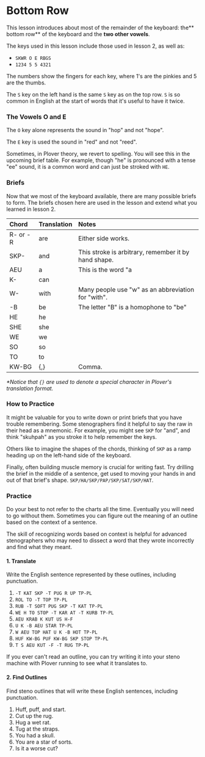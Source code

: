# Bottom Row

This lesson introduces about most of the remainder of the keyboard: the** bottom row** of the keyboard and the **two other vowels**.

The keys used in this lesson include those used in lesson 2, as well as:

* `SKWR O E RBGS`
* `1234 5 5 4321`

The numbers show the fingers for each key, where 1's are the pinkies and 5 are the thumbs.

The `S` key on the left hand is the same `S` key as on the top row. `S` is so common in English at the start of words that it's useful to have it twice.

### The Vowels O and E

The `O` key alone represents the sound in "hop" and not "hope".

The `E` key is used the sound in "red" and not "reed".

Sometimes, in Plover theory, we revert to spelling. You will see this in the upcoming brief table. For example, though "he" is pronounced with a tense "ee" sound, it is a common word and can just be stroked with `HE`.

### Briefs

Now that we most of the keyboard available, there are many possible briefs to form. The briefs chosen here are used in the lesson and extend what you learned in lesson 2.

| Chord | Translation | Notes |
| :--- | :--- | :--- |
| R- or -R | are | Either side works. |
| SKP- | and | This stroke is arbitrary, remember it by hand shape. |
| AEU | a | This is the word "a |
| K- | can |  |
| W- | with | Many people use "w" as an abbreviation for "with". |
| -B | be | The letter "B" is a homophone to "be" |
| HE | he |  |
| SHE | she |  |
| WE | we |  |
| SO | so |  |
| TO | to |  |
| KW-BG | {,} | Comma. |

_\*Notice that _`{}`_ are used to denote a special character in Plover's translation format._

### How to Practice

It might be valuable for you to write down or print briefs that you have trouble remembering. Some stenographers find it helpful to say the raw in their head as a mnemonic. For example, you might see `SKP` for "and", and think "skuhpah" as you stroke it to help remember the keys.

Others like to imagine the shapes of the chords, thinking of `SKP` as a ramp heading up on the left-hand side of the keyboard.

Finally, often building muscle memory is crucial for writing fast. Try drilling the brief in the middle of a sentence, get used to moving your hands in and out of that brief's shape. `SKP/HA/SKP/PAP/SKP/SAT/SKP/HAT`.

### Practice

Do your best to not refer to the charts all the time. Eventually you will need to go without them. Sometimes you can figure out the meaning of an outline based on the context of a sentence.

The skill of recognizing words based on context is helpful for advanced stenographers who may need to dissect a word that they wrote incorrectly and find what they meant.

#### 1. Translate

Write the English sentence represented by these outlines, including punctuation.

1. `-T KAT SKP -T PUG R UP TP-PL`
2. `ROL TO -T TOP TP-PL`
3. `RUB -T SOFT PUG SKP -T KAT TP-PL`
4. `WE H TO STOP -T KAR AT -T KURB TP-PL`
5. `AEU KRAB K KUT US H-F`
6. `U K -B AEU STAR TP-PL`
7. `W AEU TOP HAT U K -B HOT TP-PL`
8. `HUF KW-BG PUF KW-BG SKP STOP TP-PL`
9. `T S AEU KUT -F -T RUG TP-PL`

If you ever can't read an outline, you can try writing it into your steno machine with Plover running to see what it translates to.

#### 2. Find Outlines

Find steno outlines that will write these English sentences, including punctuation.

1. Huff, puff, and start.
2. Cut up the rug.
3. Hug a wet rat.
4. Tug at the straps.
5. You had a skull.
6. You are a star of sorts.
7. Is it a worse cut?



